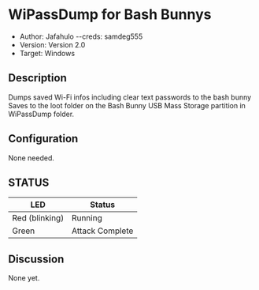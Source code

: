# WiPassDump for Bash Bunnys

* Author: Jafahulo --creds: samdeg555
* Version: Version 2.0
* Target: Windows

## Description

Dumps saved Wi-Fi infos including clear text passwords to the bash bunny
Saves to the loot folder on the Bash Bunny USB Mass Storage partition in WiPassDump folder.

## Configuration

None needed. 

## STATUS

| LED                | Status                                       |
| ------------------ | -------------------------------------------- |
| Red (blinking)     | Running                                      |
| Green              | Attack Complete                              |

## Discussion
None yet. 
